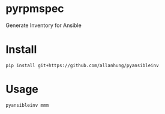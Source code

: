 # pyrpmspec

Generate Inventory for Ansible

# Install

    pip install git+https://github.com/allanhung/pyansibleinv
    
# Usage
    
    pyansibleinv mmm 
